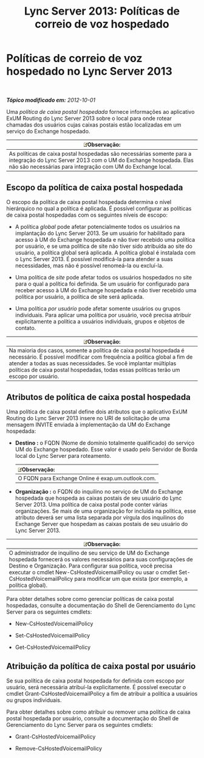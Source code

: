 ﻿---
title: 'Lync Server 2013: Políticas de correio de voz hospedado'
TOCTitle: Políticas de correio de voz hospedado
ms:assetid: d62a35ed-cbe2-4f06-86b4-e192c18435c1
ms:mtpsurl: https://technet.microsoft.com/pt-br/library/Gg398932(v=OCS.15)
ms:contentKeyID: 49308245
ms.date: 05/19/2016
mtps_version: v=OCS.15
ms.translationtype: HT
---

# Políticas de correio de voz hospedado no Lync Server 2013

 

_**Tópico modificado em:** 2012-10-01_

Uma *política de caixa postal hospedada* fornece informações ao aplicativo ExUM Routing do Lync Server 2013 sobre o local para onde rotear chamadas dos usuários cujas caixas postais estão localizadas em um serviço do Exchange hospedado.

<table>
<thead>
<tr class="header">
<th><img src="images/Gg425756.note(OCS.15).gif" title="note" alt="note" />Observação:</th>
</tr>
</thead>
<tbody>
<tr class="odd">
<td>As políticas de caixa postal hospedadas são necessárias somente para a integração do Lync Server 2013 com o UM do Exchange hospedada. Elas não são necessárias para integração com UM do Exchange local.</td>
</tr>
</tbody>
</table>


## Escopo da política de caixa postal hospedada

O escopo da política de caixa postal hospedada determina o nível hierárquico no qual a política é aplicada. É possível configurar as políticas de caixa postal hospedadas com os seguintes níveis de escopo:

  - A política *global* pode afetar potencialmente todos os usuários na implantação do Lync Server 2013. Se um usuário for habilitado para acesso à UM do Exchange hospedada e não tiver recebido uma política por usuário, e se uma política de site não tiver sido atribuída ao site do usuário, a política global será aplicada. A política global é instalada com o Lync Server 2013. É possível modificá-la para atender a suas necessidades, mas não é possível renomeá-la ou excluí-la.

  - Uma política de *site* pode afetar todos os usuários hospedados no site para o qual a política foi definida. Se um usuário for configurado para receber acesso à UM do Exchange hospedada e não tiver recebido uma política por usuário, a política de site será aplicada.

  - Uma política *por usuário* pode afetar somente usuários ou grupos individuais. Para aplicar uma política por usuário, você precisa atribuir explicitamente a política a usuários individuais, grupos e objetos de contato.

<table>
<thead>
<tr class="header">
<th><img src="images/Gg425756.note(OCS.15).gif" title="note" alt="note" />Observação:</th>
</tr>
</thead>
<tbody>
<tr class="odd">
<td>Na maioria dos casos, somente a política de caixa postal hospedada é necessário. É possível modificar com frequência a política global a fim de atender a todas as suas necessidades. Se você implantar múltiplas políticas de caixa postal hospedadas, todas essas políticas terão um escopo por usuário.</td>
</tr>
</tbody>
</table>


## Atributos de política de caixa postal hospedada

Uma política de caixa postal define dois atributos que o aplicativo ExUM Routing do Lync Server 2013 insere no URI de solicitação de uma mensagem INVITE enviada à implementação da UM do Exchange hospedada:

  - **Destino :** o FQDN (Nome de domínio totalmente qualificado) do serviço UM do Exchange hospedado. Esse valor é usado pelo Servidor de Borda local do Lync Server para roteamento.
    
    <table>
    <thead>
    <tr class="header">
    <th><img src="images/Gg425756.note(OCS.15).gif" title="note" alt="note" />Observação:</th>
    </tr>
    </thead>
    <tbody>
    <tr class="odd">
    <td>O FQDN para Exchange Online é exap.um.outlook.com.</td>
    </tr>
    </tbody>
    </table>


  - **Organização :** o FQDN do inquilino no serviço de UM do Exchange hospedada que hospeda as caixas postais de seu usuário do Lync Server 2013. Uma política de caixa postal pode conter várias organizações. Se mais de uma organização for incluída na política, esse atributo deverá ser uma lista separada por vírgula dos inquilinos do Exchange Server que hospedam as caixas postais de seu usuário do Lync Server 2013.

<table>
<thead>
<tr class="header">
<th><img src="images/Gg425756.note(OCS.15).gif" title="note" alt="note" />Observação:</th>
</tr>
</thead>
<tbody>
<tr class="odd">
<td>O administrador de inquilino de seu serviço de UM do Exchange hospedada fornecerá os valores necessários para suas configurações de Destino e Organização. Para configurar sua política, você precisa executar o cmdlet New-CsHostedVoicemailPolicy ou usar o cmdlet Set-CsHostedVoicemailPolicy para modificar um que exista (por exemplo, a política global).</td>
</tr>
</tbody>
</table>


Para obter detalhes sobre como gerenciar políticas de caixa postal hospedadas, consulte a documentação do Shell de Gerenciamento do Lync Server para os seguintes cmdlets:

  - New-CsHostedVoicemailPolicy

  - Set-CsHostedVoicemailPolicy

  - Get-CsHostedVoicemailPolicy

## Atribuição da política de caixa postal por usuário

Se sua política de caixa postal hospedada for definida com escopo por usuário, será necessária atribuí-la explicitamente. É possível executar o cmdlet Grant-CsHostedVoicemailPolicy a fim de atribuir a política a usuários ou grupos individuais.

Para obter detalhes sobre como atribuir ou remover uma política de caixa postal hospedada por usuário, consulte a documentação do Shell de Gerenciamento do Lync Server para os seguintes cmdlets:

  - Grant-CsHostedVoicemailPolicy

  - Remove-CsHostedVoicemailPolicy

